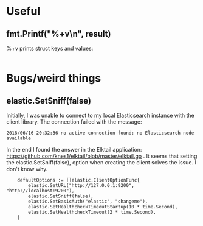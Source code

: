 # Useful

## fmt.Printf("%+v\n", result)
%+v prints struct keys and values:
```&{TookInMillis:3 ScrollId: Hits:0xc4201e6240 Suggest:map[] Aggregations:map[] TimedOut:false Error:<nil> Profile:<nil> Shards:0xc4201e8060}
```

# Bugs/weird things

## elastic.SetSniff(false)
Initially, I was unable to connect to my local Elasticsearch instance with the client library. The connection failed with the message:
```
2018/06/16 20:32:36 no active connection found: no Elasticsearch node available
```

In the end I found the answer in the Elktail application: https://github.com/knes1/elktail/blob/master/elktail.go . It seems that setting the elastic.SetSniff(false), option when creating the client solves the issue. I don't know why.

        defaultOptions := []elastic.ClientOptionFunc{
            elastic.SetURL("http://127.0.0.1:9200", "http://localhost:9200"),
            elastic.SetSniff(false),
            elastic.SetBasicAuth("elastic", "changeme"),
            elastic.SetHealthcheckTimeoutStartup(10 * time.Second),
            elastic.SetHealthcheckTimeout(2 * time.Second),
        }


